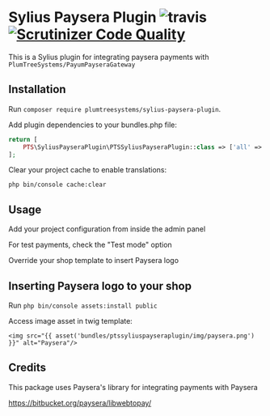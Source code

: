 # Sylius Paysera Plugin ![travis](https://api.travis-ci.org/PlumTreeSystems/SyliusPayseraPlugin.svg?branch=master "Travis") [![Scrutinizer Code Quality](https://scrutinizer-ci.com/g/PlumTreeSystems/SyliusPayseraPlugin/badges/quality-score.png?b=master)](https://scrutinizer-ci.com/g/PlumTreeSystems/SyliusPayseraPlugin/?branch=master)

This is a Sylius plugin for integrating paysera payments with `PlumTreeSystems/PayumPayseraGateway`

## Installation

Run `composer require plumtreesystems/sylius-paysera-plugin`.

Add plugin dependencies to your bundles.php file:

```php
return [
    PTS\SyliusPayseraPlugin\PTSSyliusPayseraPlugin::class => ['all' => true],
];
```
Clear your project cache to enable translations:

`php bin/console cache:clear`

## Usage

Add your project configuration from inside the admin panel

For test payments, check the "Test mode" option

Override your shop template to insert Paysera logo

## Inserting Paysera logo to your shop

Run `php bin/console assets:install public`

Access image asset in twig template:

`<img src="{{ asset('bundles/ptssyliuspayseraplugin/img/paysera.png') }}" alt="Paysera"/>`

## Credits

This package uses Paysera's library for integrating payments with Paysera

https://bitbucket.org/paysera/libwebtopay/


